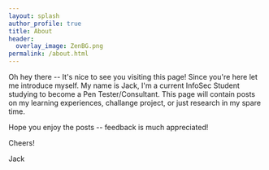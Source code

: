```yaml
---
layout: splash
author_profile: true
title: About
header:
  overlay_image: ZenBG.png
permalink: /about.html
---
```


Oh hey there -- It's nice to see you visiting this page! Since you're here let me introduce myself. My name is Jack, I'm a current InfoSec Student studying to become a Pen Tester/Consultant. This page will contain posts on my learning experiences, challange project, or just research in my spare time.

Hope you enjoy the posts -- feedback is much appreciated!

Cheers!

Jack 
